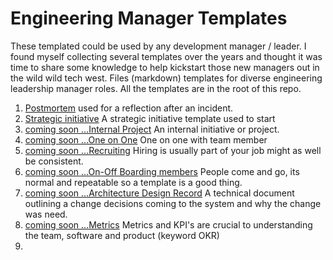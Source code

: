 # Engineering Manager Templates
These templated could be used by any development manager / leader.  I found myself collecting several templates over the years and thought it was time to share some knowledge to help kickstart those new managers out in the wild wild tech west.
Files (markdown) templates for diverse engineering leadership manager roles.  All the templates are in the root of this repo.

1. [Postmortem](postmortem.md)  used for a reflection after an incident.
2. [Strategic initiative](strategic_project.md) A strategic initiative template used to start
3. [coming soon ...Internal Project](#) An internal initiative or project.
4. [coming soon ...One on One](#) One on one with team member
5. [coming soon ...Recruiting](#) Hiring is usually part of your job might as well be consistent.
6. [coming soon ...On-Off Boarding members](#) People come and go, its normal and repeatable so a template is a good thing.
8. [coming soon ...Architecture Design Record](#) A technical document outlining a change decisions coming to the system and why the change was need.
9. [coming soon ...Metrics](#) Metrics and KPI's are crucial to understanding the team, software and product (keyword OKR)
10. 
